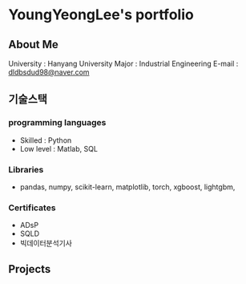 # YoungYeongLee's portfolio

## About Me

University : Hanyang University
Major : Industrial Engineering
E-mail : dldbsdud98@naver.com

## 기술스택

### programming languages
 - Skilled : Python
 - Low level : Matlab, SQL

### Libraries
 - pandas, numpy, scikit-learn, matplotlib, torch, xgboost, lightgbm,

### Certificates
 - ADsP
 - SQLD
 - 빅데이터분석기사

## Projects
